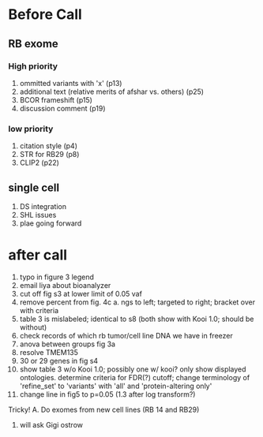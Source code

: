 # Before Call 

## RB exome

### High priority
1. ommitted variants with 'x' (p13)
2. additional text (relative merits of afshar vs. others) (p25)
3. BCOR frameshift (p15)
4. discussion comment (p19)

### low priority
1. citation style (p4)
2. STR for RB29 (p8)
3. CLIP2 (p22)

## single cell

1. DS integration
2. SHL issues
3. plae going forward

# after call
1. typo in figure 3 legend
2. email liya about bioanalyzer 
3. cut off fig s3 at lower limit of 0.05 vaf 
4. remove percent from fig. 4c
 a. ngs to left; targeted to right; bracket over with criteria 
5. table 3 is mislabeled; identical to s8 (both show with Kooi 1.0; should be without)
6. check records of which rb tumor/cell line DNA we have in freezer
7. anova between groups fig 3a
8. resolve TMEM135 
9. 30 or 29 genes in fig s4 
10. show table 3 w/o Kooi 1.0;  possibly one w/ kooi? only show displayed ontologies. determine criteria for FDR(?) cutoff; change terminology of 'refine_set' to 'variants' with 'all' and 'protein-altering only' 
11. change line in fig5 to p=0.05 (1.3 after log transform?)

Tricky!
A. Do exomes from new cell lines (RB 14 and RB29)
  1. will ask Gigi ostrow
